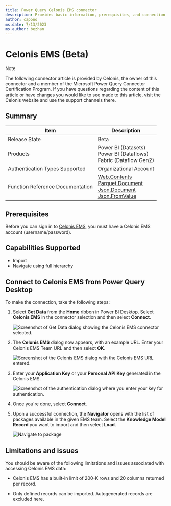 ```yaml
---
title: Power Query Celonis EMS connector
description: Provides basic information, prerequisites, and connection steps for Celonis EMS.
author: capono
ms.date: 7/13/2023 
ms.author: bezhan
---
```


# Celonis EMS (Beta)

> [!NOTE]
> The following connector article is provided by Celonis, the owner of this connector and a member of the Microsoft Power Query Connector Certification Program. If you have questions regarding the content of this article or have changes you would like to see made to this article, visit the Celonis website and use the support channels there.

## Summary

| Item | Description |
| ---- | ----------- |
| Release State | Beta |
| Products | Power BI (Datasets) </br> Power BI (Dataflows)<br/>Fabric (Dataflow Gen2) |
| Authentication Types Supported | Organizational Account |
| Function Reference Documentation | [Web.Contents](/powerquery-m/web-contents) </br> [Parquet.Document](/power-query/connectors/parquet) </br> [Json.Document](/powerquery-m/json-document) </br> [Json.FromValue](/powerquery-m/json-fromvalue)|

## Prerequisites

Before you can sign in to [Celonis EMS](https://celon.is/EMS-Platform), you must have a Celonis EMS account (username/password).

## Capabilities Supported

* Import
* Navigate using full hierarchy

## Connect to Celonis EMS from Power Query Desktop

To make the connection, take the following steps:

1. Select **Get Data** from the **Home** ribbon in Power BI Desktop. Select **Celonis EMS** in the connector selection and then select **Connect**.

   ![Screenshot of Get Data dialog showing the Celonis EMS connector selected.](media/celonis-ems/get-data.png)

1. The **Celonis EMS** dialog now appears, with an example URL. Enter your Celonis EMS Team URL and then select **OK**.

   ![Screenshot of the Celonis EMS dialog with the Celonis EMS URL entered.](media/celonis-ems/set-url.png)

1. Enter your **Application Key** or your **Personal API Key** generated in the Celonis EMS.

   ![Screenshot of the authentication dialog where you enter your key for authentication.](media/celonis-ems/authentication.png)
  
1. Once you're done, select **Connect**.
  
1. Upon a successful connection, the **Navigator** opens with the list of packages available in the given EMS team. Select the **Knowledge Model Record** you want to import and then select **Load**.

   ![Navigate to package](media/celonis-ems/navigator.png)

## Limitations and issues

You should be aware of the following limitations and issues associated with accessing Celonis EMS data:

* Celonis EMS has a built-in limit of 200-K rows and 20 columns returned per record.

* Only defined records can be imported. Autogenerated records are excluded here.

